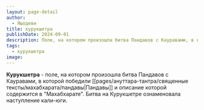 ```yaml
---
layout: page-detail
author:
  - Яшодеви
title: курукшетра
publishDate: 2024-09-01
description: Поле, на котором произошла битва Пандавов с Кауравами, в которой победили Пандавы и описание которой содержится в "Махабхарате". Битва на Курукшетре ознаменовала наступление кали-юги.
tags:
  - курукшетра
image:
---
```

**Курукшетра** - поле, на котором произошла битва Пандавов с Кауравами, в которой победили [[pages/ануттара-тантра/священные тексты/махабхарата/пандавы|Пандавы]] и описание которой содержится в "Махабхарате". Битва на Курукшетре ознаменовала наступление кали-юги. 

